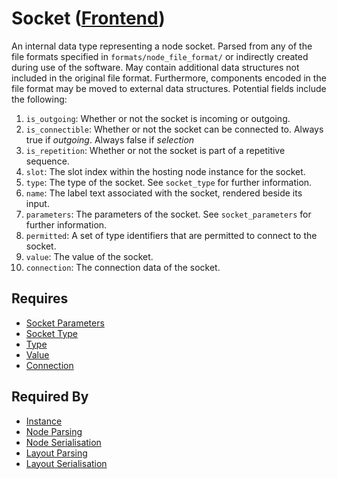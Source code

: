 # Socket ([Frontend](../../frontend.md))

An internal data type representing a node socket. Parsed from any of the file formats specified in `formats/node_file_format/` or indirectly created during use of the software. May contain additional data structures not included in the original file format. Furthermore, components encoded in the file format may be moved to external data structures. Potential fields include the following:

1. `is_outgoing`: Whether or not the socket is incoming or outgoing.
2. `is_connectible`: Whether or not the socket can be connected to. Always true if *outgoing*. Always false if *selection*
3. `is_repetition`: Whether or not the socket is part of a repetitive sequence.
4. `slot`: The slot index within the hosting node instance for the socket.
5. `type`: The type of the socket. See `socket_type` for further information.
6. `name`: The label text associated with the socket, rendered beside its input.
7. `parameters`: The parameters of the socket. See `socket_parameters` for further information.
8. `permitted`: A set of type identifiers that are permitted to connect to the socket.
9. `value`: The value of the socket.
10. `connection`: The connection data of the socket.

## Requires

- [Socket Parameters](./socket_parameters.md)
- [Socket Type](./socket_type.md)
- [Type](./type.md)
- [Value](./value.md)
- [Connection](./connection.md)

## Required By

- [Instance](./instance.md)
- [Node Parsing](../../node_file_format/parsing.md)
- [Node Serialisation](../../node_file_format/serialisation.md)
- [Layout Parsing](../../layout_file_format/parsing.md)
- [Layout Serialisation](../../layout_file_format/serialisation.md)

